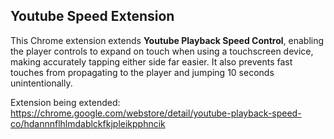## Youtube Speed Extension

This Chrome extension extends **Youtube Playback Speed Control**, enabling the player controls to expand on touch when using a touchscreen device, making accurately tapping either side far easier. It also prevents fast touches from propagating to the player and jumping 10 seconds unintentionally.

Extension being extended:
https://chrome.google.com/webstore/detail/youtube-playback-speed-co/hdannnflhlmdablckfkjpleikpphncik
